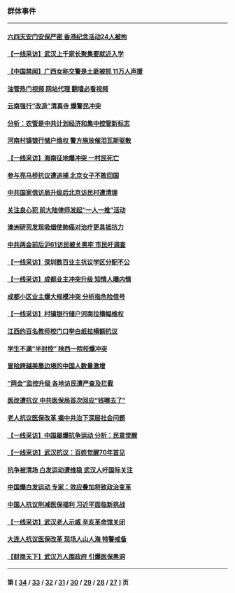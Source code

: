 ### 群体事件
---
#### [六四天安门安保严密 香港纪念活动24人被拘](../../pages/ncid279/n14009800.md?06100045) 
#### [【一线采访】武汉上千家长聚集要就近入学](../../pages/ncid279/n14009497.md?06100045) 
#### [【中国禁闻】广西女称交警是土匪被抓 11万人声援](../../pages/ncid279/n14006869.md?06100045) 
#### [油管热门视频 网站代理 翻墙必看视频](http://138.2.39.72:81/youtube.html?epic-marker?06100045)
#### [云南强行“改造”清真寺 爆警民冲突](../../pages/ncid279/n14005561.md?06100045) 
#### [分析：农管是中共计划经济和集中控管新标志](../../pages/ncid279/n14000665.md?06100045) 
#### [河南村镇银行储户维权 警方施放催泪瓦斯驱散](../../pages/ncid279/n13998750.md?06100045) 
#### [【一线采访】海南征地爆冲突 一村民死亡](../../pages/ncid279/n13989137.md?06100045) 
#### [参与亮马桥抗议遭追捕 北京女子不敢回国](../../pages/ncid279/n13985420.md?06100045) 
#### [中共国家信访局升级后北京访民村遭清理](../../pages/ncid279/n13984826.md?06100045) 
#### [关注良心犯 前大陆律师发起“一人一推”活动](../../pages/ncid279/n13980524.md?06100045) 
#### [澳洲研究发现吸烟使肺癌对治疗更具抵抗力](../../pages/ncid279/n13977762.md?06100045) 
#### [中共两会前后沪61访民被关黑牢 市民吁调查](../../pages/ncid279/n13976054.md?06100045) 
#### [【一线采访】深圳数百业主抗议学区分配不公](../../pages/ncid279/n13976680.md?06100045) 
#### [【一线采访】成都业主冲突升级 知情人曝内情](../../pages/ncid279/n13965289.md?06100045) 
#### [成都小区业主爆大规模冲突 分析指危险信号](../../pages/ncid279/n13964520.md?06100045) 
#### [【一线采访】村镇银行储户河南拉横幅维权](../../pages/ncid279/n13964555.md?06100045) 
#### [江西约百名教师校门口举白纸拉横额抗议](../../pages/ncid279/n13958579.md?06100045) 
#### [学生不满“半封控” 陕西一院校爆冲突](../../pages/ncid279/n13946647.md?06100045) 
#### [冒险跨越美墨边境的中国人数量激增](../../pages/ncid279/n13946742.md?06100045) 
#### [“两会”监控升级 各地访民遭严查及拦截](../../pages/ncid279/n13942702.md?06100045) 
#### [医改遭抗议 中共医保局首次回应“钱哪去了”](../../pages/ncid279/n13938290.md?06100045) 
#### [老人抗议医保改革 揭中共治下深层社会问题](../../pages/ncid279/n13934963.md?06100045) 
#### [【一线采访】中国屡爆抗争运动 分析：民意觉醒](../../pages/ncid279/n13934024.md?06100045) 
#### [【一线采访】武汉抗议：百姓觉醒70年首见](../../pages/ncid279/n13931265.md?06100045) 
#### [抗争被清场 白发运动遭维稳 武汉人吁国际关注](../../pages/ncid279/n13931147.md?06100045) 
#### [中国爆白发运动 专家：效应叠加将致政治变革](../../pages/ncid279/n13931004.md?06100045) 
#### [中国人抗议削减医保福利 习近平面临新挑战](../../pages/ncid279/n13930530.md?06100045) 
#### [【一线采访】武汉老人示威 辛亥革命馆关闭](../../pages/ncid279/n13930368.md?06100045) 
#### [大连人抗议医保改革 现场人山人海 特警戒备](../../pages/ncid279/n13930248.md?06100045) 
#### [【财商天下】武汉万人围政府 引爆医保黑洞](../../pages/ncid279/n13927281.md?06100045) 

---
#### 第 [ [34](./34.md?06100045) / [33](./33.md?06100045) / [32](./32.md?06100045) / [31](./31.md?06100045) / [30](./30.md?06100045) / [29](./29.md?06100045) / [28](./28.md?06100045) / [27](./27.md?06100045) ] 页
